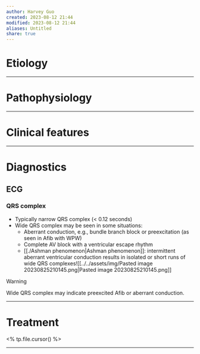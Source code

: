 ```yaml
---
author: Harvey Guo
created: 2023-08-12 21:44
modified: 2023-08-12 21:44
aliases: Untitled
share: true
---
```


# Etiology


---
# Pathophysiology


---
# Clinical features


---
# Diagnostics
## ECG
### QRS complex
- Typically narrow QRS complex (< 0.12 seconds)
- Wide QRS complex may be seen in some situations:
	- Aberrant conduction, e.g., bundle branch block or preexcitation (as seen in Afib with WPW)
	- Complete AV block with a ventricular escape rhythm
	- [[./Ashman phenomenon|Ashman phenomenon]]: intermittent aberrant ventricular conduction results in isolated or short runs of wide QRS complexes![[../../assets/img/Pasted image 20230825210145.png|Pasted image 20230825210145.png]]

>[!warning] 
>Wide QRS complex may indicate preexcited Afib or aberrant conduction.

---
# Treatment
<% tp.file.cursor() %>

---

